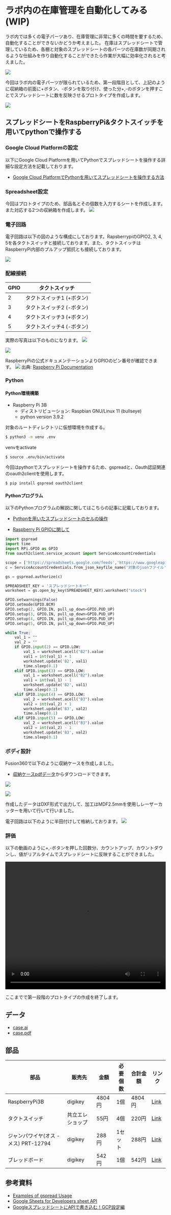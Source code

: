 <head>
  <link href="../css/extra.css" rel="stylesheet"></link>
</head>

# ラボ内の在庫管理を自動化してみる (WIP)

ラボ内では多くの電子パーツあり、在庫管理に非常に多くの時間を要するため、自動化することができないかどうか考えました。
在庫はスプレッドシートで管理しているため、各棚と対象のスプレッドシートの各パーツの在庫数が同期されるような仕組みを作り自動化することができたら作業が大幅に効率化されると考えました。

![](../images/prototype/prototype1/idea_sketch/idea_sketch.jpg#center)

今回はラボ内の電子パーツが限られているため、第一段階目として、上記のように収納箱の前面に+ボタン、-ボタンを取り付け、使った分+,-のボタンを押すことでスプレッドシートに数を反映させるプロトタイプを作成します。

![](../images/prototype/prototype1/idea_sketch/idea_sketch_2.jpg#center)

## スプレッドシートをRaspberryPi&タクトスイッチを用いてpythonで操作する

### Google Cloud Platformの設定

以下にGoogle Cloud Platformを用いてPythonでスプレッドシートを操作する詳細な設定方法を記載しております。

- [Google Cloud PlatformでPythonを用いてスプレッドシートを操作する方法](/../basic/setting/gcp_spreadsheet.html#google-cloud-platformgcp)

### Spreadsheet設定
今回はプロトタイプのため、部品名とその個数を入力するシートを作成します。また対応する2つの収納箱を作成します。
![](../images/prototype/prototype1/spreadsheet/spreadsheet_1.jpg#center)

### 電子回路

電子回路は以下の図のような構成にしております。RapsberrypiのGPIO2, 3, 4, 5を各タクトスイッチと接続しております。また、タクトスイッチはRaspberryPi内部のプルアップ抵抗とも接続しております。

![](../images/prototype/prototype1/circuit/circuit_1.jpg#center)

### 配線接続
|    GPIO   | タクトスイッチ | 
| --------- | ----------- |
| 2 | タクトスイッチ1 (+ボタン) |
| 3 | タクトスイッチ2 (-ボタン) |
| 4 | タクトスイッチ3 (+ボタン) |
| 5 | タクトスイッチ4 (-ボタン) |

実際の写真は以下のものになります。
![](../images/prototype/prototype1/circuit/circuit_5.jpg#center)

![](../images/prototype/prototype1/circuit/circuit_3.jpg#center)

RaspberryPiの公式ドキュメンテーションよりGPIOのピン番号が確認できます。
![](../images/prototype/prototype1/circuit/circuit_4.jpg#center)
出典: [Raspberry Pi Documentation](https://www.raspberrypi.com/documentation/computers/os.html)

### Python

#### Python環境構築

- Raspberry Pi 3B
    - ディストリビューション: Raspbian GNU/Linux 11 (bullseye)
    - python version 3.9.2

対象のルートディレクトリに仮想環境を作成する。
```bash
$ python3 -m venv .env
```

venvをactivate
```bash
$ source .env/bin/activate
```

今回はpythonでスプレッドシートを操作するため、gspreadと、Oauth認証関連のoauth2clientを使用します。

```bash
$ pip install gspread oauth2client
```

#### Pythonプログラム

以下のPythonプログラムの解説に関してはこちらの記事に記載しております。

- [Pythonを用いたスプレッドシートのセルの操作](../basic/setting/gcp_spreadsheet.html#python)

- [Raspberry Pi GPIOに関して](../basic/programming/RaspberryPi/raspberrypi.html#gpio)

```python
import gspread
import time
import RPi.GPIO as GPIO
from oauth2client.service_account import ServiceAccountCredentials

scope = ['https://spreadsheets.google.com/feeds','https://www.googleapis.com/auth/drive']
c = ServiceAccountCredentials.from_json_keyfile_name('対象のjsonファイル', scope)

gs = gspread.authorize(c)

SPREADSHEET_KEY = 'スプレッドシートキー'
worksheet = gs.open_by_key(SPREADSHEET_KEY).worksheet("stock")

GPIO.setwarnings(False)
GPIO.setmode(GPIO.BCM)
GPIO.setup(2, GPIO.IN, pull_up_down=GPIO.PUD_UP)
GPIO.setup(3, GPIO.IN, pull_up_down=GPIO.PUD_UP)
GPIO.setup(4, GPIO.IN, pull_up_down=GPIO.PUD_UP)
GPIO.setup(5, GPIO.IN, pull_up_down=GPIO.PUD_UP)

while True:
    val_1 = ""
    val_2 = ""
    if GPIO.input(2) == GPIO.LOW:
        val_1 = worksheet.acell("B2").value
        val1 = int(val_1) + 1
        worksheet.update('B2', val1)
        time.sleep(0.1)
    elif GPIO.input(3) == GPIO.LOW:
        val_1 = worksheet.acell("B2").value
        val1 = int(val_1) - 1
        worksheet.update('B2', val1)
        time.sleep(0.1)
    elif GPIO.input(4) == GPIO.LOW:
        val_2 = worksheet.acell("B3").value
        val2 = int(val_2) + 1
        worksheet.update('B3', val2)
        time.sleep(0.1)
    elif GPIO.input(5) == GPIO.LOW:
        val_2 = worksheet.acell("B3").value
        val2 = int(val_2) - 1
        worksheet.update('B3', val2)
        time.sleep(0.1)
```


### ボディ設計

Fusion360で以下のように収納ケースを作成しました。

- [収納ケースpdfデータ](../files/prototype1/case.pdf)からダウンロードできます。

![](../images/prototype/prototype1/fusion360/fusion360_1.jpg#center)

![](../images/prototype/prototype1/fusion360/fusion360_2.jpg#center)

作成したデータはDXF形式で出力して、加工はMDF2.5mmを使用しレーザーカッターを用いて行いて行いました。

電子回路は以下のように半田付けして格納しております。
![](../images/prototype/prototype1/circuit/circuit_2.jpg#center)

### 評価

以下の動画のように+,-ボタンを押した回数分、カウントアップ、カウントダウンし、値がリアルタイムでスプレッドシートに反映することができました。

<video width="100%" height="400px" id="center" controls>
  <source src="../videos/test/project1/prototype_1.mp4" type="video/mp4">
</video>

ここまでで第一段階のプロトタイプの作成を終了します。

## データ
- [case.ai](../files/prototype1/case.ai)
- [case.pdf](../files/prototype1/case.pdf)

## 部品
|    部品    | 販売先 |  金額 | 必要個数 |   合計金額   | リンク |
| --------- | ------ | ---- | ------ | ---------- | ----- |
| RaspberryPi3B | digikey | 4804円 | 1個 | 4804円 | [Link](https://www.digikey.jp/ja/products/detail/raspberry-pi/RASPBERRY-PI-3/6152799?s=N4IgTCBcDaIIwDYCcAGAtHFW0DkAiIAugL5A&src=raspberrypi) |
| タクトスイッチ | 共立エレショップ | 55円 | 4個 | 220円 | [Link](https://eleshop.jp/shop/g/gF8K123/) |
| ジャンパワイヤ(オス - メス) PRT-12794 | digikey | 288円| 1セット | 288円 | [Link](https://www.digikey.jp/ja/products/detail/sparkfun-electronics/PRT-12794/5993859?utm_adgroup=Jumper%20Wir&utm_source=google&utm_medium=cpc&utm_campaign=Google%20Shopping_Product_Prototyping%2C%20Fabrication%20Products&utm_term=&productid=5993859&gclid=Cj0KCQiA8t2eBhDeARIsAAVEga2WpJF2fZCiK6KCYi6duY9cQ6ShpnppK59_f4vvOBICh0MZELYKF7waAqUkEALw_wcB) |
| ブレッドボード | digikey | 542円 | 1個 | 542円 | [Link](https://www.digikey.jp/ja/products/detail/adafruit-industries-llc/65/7241428?utm_adgroup=Solderless%20Breadboards&utm_source=google&utm_medium=cpc&utm_campaign=Google%20Shopping_Product_Prototyping%2C%20Fabrication%20Products&utm_term=&productid=7241428&gclid=CjwKCAiAleOeBhBdEiwAfgmXf_ufodj00MLtWjrT7go4rg3LYam2UNdP2BIpQ75UDdoD-dOHOHZnERoCb1YQAvD_BwE) |

## 参考資料
- [Examples of gspread Usage](https://docs.gspread.org/en/latest/user-guide.html)
- [Google Sheets for Developers sheet API](https://developers.google.com/sheets/api)
- [GoogleスプレッドシートにAPIで書き込む！GCP設定編](https://amg-solution.jp/blog/26703)

